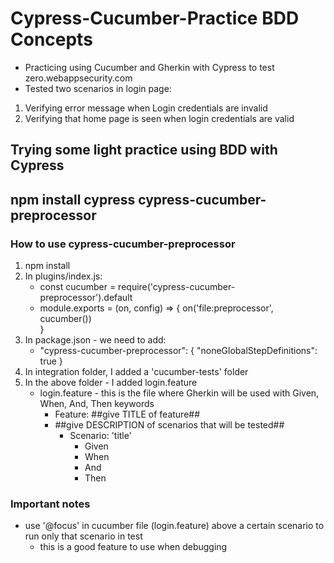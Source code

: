 # Cypress-Cucumber-Practice BDD Concepts

-   Practicing using Cucumber and Gherkin with Cypress to test zero.webappsecurity.com
-   Tested two scenarios in login page:

1. Verifying error message when Login credentials are invalid
2. Verifying that home page is seen when login credentials are valid

## Trying some light practice using BDD with Cypress

## npm install cypress cypress-cucumber-preprocessor

### How to use cypress-cucumber-preprocessor

1. npm install
2. In plugins/index.js:
    - const cucumber = require('cypress-cucumber-preprocessor').default
    - module.exports = (on, config) => {
      on('file:preprocessor', cucumber())  
      }
3. In package.json - we need to add:
    - "cypress-cucumber-preprocessor": {
      "noneGlobalStepDefinitions": true
      }
4. In integration folder, I added a 'cucumber-tests' folder
5. In the above folder - I added login.feature
    - login.feature - this is the file where Gherkin will be used with Given, When, And, Then keywords
        - Feature: ##give TITLE of feature##
        - ##give DESCRIPTION of scenarios that will be tested##
            - Scenario: 'title'
                - Given
                - When
                - And
                - Then

### Important notes

-   use '@focus' in cucumber file (login.feature) above a certain scenario to run only that scenario in test
    -   this is a good feature to use when debugging
